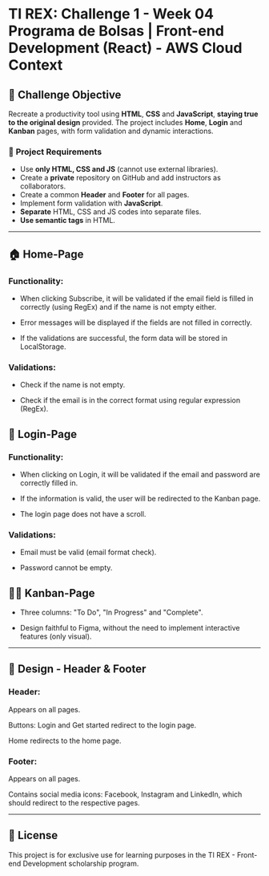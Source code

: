 # TI REX: Challenge 1 - Week 04 Programa de Bolsas | Front-end Development (React) - AWS Cloud Context

## :rocket: **Challenge Objective** 

Recreate a productivity tool using **HTML**, **CSS** and **JavaScript**, **staying true to the original design** provided. The project includes **Home**, **Login** and **Kanban** pages, with form validation and dynamic interactions.

### :bookmark_tabs: **Project Requirements**

- Use **only HTML, CSS and JS** (cannot use external libraries).
- Create a **private** repository on GitHub and add instructors as collaborators.
- Create a common **Header** and **Footer** for all pages.
- Implement form validation with **JavaScript**.
- **Separate** HTML, CSS and JS codes into separate files.
- **Use semantic tags** in HTML.

---

## 🏠 Home-Page

### Functionality:

*  When clicking Subscribe, it will be validated if the email field is filled in correctly (using RegEx) and if the name is not empty either.

*  Error messages will be displayed if the fields are not filled in correctly.

*  If the validations are successful, the form data will be stored in LocalStorage.

 ###  Validations:
 
*  Check if the name is not empty.

*  Check if the email is in the correct format using regular expression (RegEx).


## 🔑 Login-Page 

### Functionality:
* When clicking on Login, it will be validated if the email and password are correctly filled in.

* If the information is valid, the user will be redirected to the Kanban page.

* The login page does not have a scroll.

### Validations:
* Email must be valid (email format check).

* Password cannot be empty.

## 🧑‍💻 Kanban-Page

* Three columns: "To Do", "In Progress" and "Complete".

* Design faithful to Figma, without the need to implement interactive features (only visual).

---

## 🎨 Design - Header & Footer

### Header:
Appears on all pages.

Buttons:
Login and Get started redirect to the login page.

Home redirects to the home page.

### Footer:

Appears on all pages.

Contains social media icons: Facebook, Instagram and LinkedIn, which should redirect to the respective pages.

---
## 📝 License
This project is for exclusive use for learning purposes in the TI REX - Front-end Development scholarship program.
